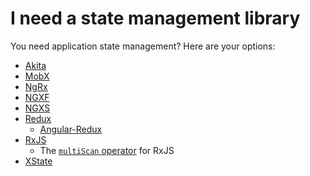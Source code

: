 # I need a state management library

You need application state management? Here are your options:

- [Akita](../frameworks-and-libraries/akita)
- [MobX](../frameworks-and-libraries/mobx)
- [NgRx](../frameworks-and-libraries/ngrx)
- [NGXF](../frameworks-and-libraries/ngxf)
- [NGXS](../frameworks-and-libraries/ngxs)
- [Redux](../frameworks-and-libraries/redux)
  - [Angular-Redux](../frameworks-and-libraries/angular-redux)
- [RxJS](../frameworks-and-libraries/rxjs)
  - The [`multiScan` operator](../frameworks-and-libraries/rxjs-multi-scan)
    for RxJS
- [XState](../frameworks-and-libraries/xstate)
